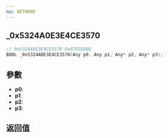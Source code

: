```yaml
---
ns: NETWORK
---
```

## _0x5324A0E3E4CE3570

```c
// 0x5324A0E3E4CE3570 0x87D1E6BD
BOOL _0x5324A0E3E4CE3570(Any p0, Any p1, Any* p2, Any* p3);
```


## 參數
* **p0**: 
* **p1**: 
* **p2**: 
* **p3**: 

## 返回值
